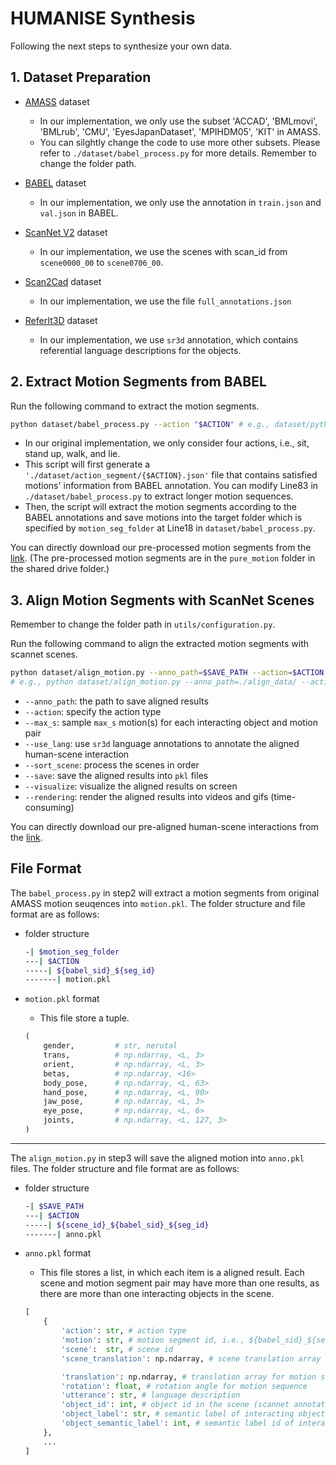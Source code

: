 
# HUMANISE Synthesis

Following the next steps to synthesize your own data.

## 1. Dataset Preparation

- [AMASS](https://amass.is.tue.mpg.de/) dataset
    - In our implementation, we only use the subset 'ACCAD', 'BMLmovi', 'BMLrub', 'CMU', 'EyesJapanDataset', 'MPIHDM05', 'KIT' in AMASS.
    - You can silghtly change the code to use more other subsets. Please refer to `./dataset/babel_process.py` for more details. Remember to change the folder path.

- [BABEL](https://babel.is.tue.mpg.de/) dataset
    - In our implementation, we only use the annotation in `train.json` and `val.json` in BABEL.

- [ScanNet V2](http://www.scan-net.org/) dataset
    - In our implementation, we use the scenes with scan_id from `scene0000_00` to `scene0706_00`.

- [Scan2Cad](https://github.com/skanti/Scan2CAD) dataset
    - In our implementation, we use the file `full_annotations.json`

- [ReferIt3D](https://referit3d.github.io/) dataset
    - In our implementation, we use `sr3d` annotation, which contains referential language descriptions for the objects.

## 2. Extract Motion Segments from BABEL

Run the following command to extract the motion segments.
    
```bash
python dataset/babel_process.py --action "$ACTION" # e.g., dataset/python babel_process.py --action "stand up"
```

- In our original implementation, we only consider four actions, i.e., sit, stand up, walk, and lie.
- This script will first generate a `'./dataset/action_segment/{$ACTION}.json'` file that contains satisfied motions' information from BABEL annotation. You can modify Line83 in `./dataset/babel_process.py` to extract longer motion sequences.
- Then, the script will extract the motion segments according to the BABEL annotations and save motions into the target folder which is specified by `motion_seg_folder` at Line18 in `dataset/babel_process.py`.


You can directly download our pre-processed motion segments from the [link](https://docs.google.com/forms/d/e/1FAIpQLSfzhj2wrRLqAXFVOTn8K5NDN-J_5HueRTohMAlayqBuPPWA1w/viewform?usp=sf_link). (The pre-processed motion segments are in the `pure_motion` folder in the shared drive folder.)

## 3. Align Motion Segments with ScanNet Scenes

Remember to change the folder path in `utils/configuration.py`.

Run the following command to align the extracted motion segments with scannet scenes.

```bash
python dataset/align_motion.py --anno_path=$SAVE_PATH --action=$ACTION --max_s=1 --use_lang --sort_scene --save --visualize --rendering
# e.g., python dataset/align_motion.py --anno_path=./align_data/ --action="sit" --max_s=1 --use_lang --sort_scene --save --visualize --rendering
```

- `--anno_path`: the path to save aligned results
- `--action`: specify the action type
- `--max_s`: sample `max_s` motion(s) for each interacting object and motion pair
- `--use_lang`: use `sr3d` language annotations to annotate the aligned human-scene interaction
- `--sort_scene`: process the scenes in order
- `--save`: save the aligned results into `pkl` files
- `--visualize`: visualize the aligned results on screen
- `--rendering`: render the aligned results into videos and gifs (time-consuming)


You can directly download our pre-aligned human-scene interactions from the [link](https://docs.google.com/forms/d/e/1FAIpQLSfzhj2wrRLqAXFVOTn8K5NDN-J_5HueRTohMAlayqBuPPWA1w/viewform?usp=sf_link).

## File Format

The `babel_process.py` in step2 will extract a motion segments from original AMASS motion seuqences into `motion.pkl`. The folder structure and file format are as follows:

- folder structure

    ```bash
    -| $motion_seg_folder
    ---| $ACTION
    -----| ${babel_sid}_${seg_id}
    -------| motion.pkl
    ```

- `motion.pkl` format
    - This file store a tuple.

    ```python
    (
        gender,         # str, nerutal
        trans,          # np.ndarray, <L, 3>
        orient,         # np.ndarray, <L, 3>
        betas,          # np.ndarray, <16>
        body_pose,      # np.ndarray, <L, 63>
        hand_pose,      # np.ndarray, <L, 90>
        jaw_pose,       # np.ndarray, <L, 3>
        eye_pose,       # np.ndarray, <L, 6>
        joints,         # np.ndarray, <L, 127, 3>
    )
    ```

---

The `align_motion.py` in step3 will save the aligned motion into `anno.pkl` files. The folder structure and file format are as follows:

- folder structure

    ```bash
    -| $SAVE_PATH
    ---| $ACTION
    -----| ${scene_id}_${babel_sid}_${seg_id}
    -------| anno.pkl
    ```

- `anno.pkl` format
    - This file stores a list, in which each item is a aligned result. Each scene and motion segment pair may have more than one results, as there are more than one interacting objects in the scene.

    ```python
    [
        {
            'action': str, # action type
            'motion': str, # motion segment id, i.e., ${babel_sid}_${seg_id}
            'scene':  str, # scene id
            'scene_translation': np.ndarray, # scene translation array used for normalizing scene to coordinate origin, <3>

            'translation': np.ndarray, # translation array for motion sequence, <3>
            'rotation': float, # rotation angle for motion sequence
            'utterance': str, # language description
            'object_id': int, # object id in the scene (scannet annotation)
            'object_label': str, # semantic label of interacting object
            'object_semantic_label': int, # semantic label id of interacting object, see `dataset/data/label_mapping.json`
        },
        ...
    ]
    ```
